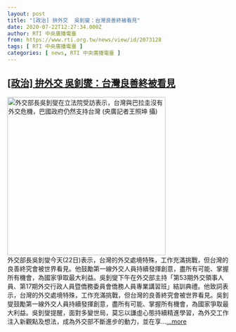 ```yaml
---
layout: post
title: "[政治] 拚外交  吳釗燮：台灣良善終被看見"
date: 2020-07-22T12:27:34.000Z
author: RTI 中央廣播電臺
from: https://www.rti.org.tw/news/view/id/2073128
tags: [ RTI 中央廣播電臺 ]
categories: [ news, RTI 中央廣播電臺 ]
---
```

<!--1595420854000-->
[[政治] 拚外交  吳釗燮：台灣良善終被看見](https://www.rti.org.tw/news/view/id/2073128)
------

<div>
<img src="https://static.rti.org.tw/assets/thumbnails/2020/05/11/0dffbf9628e28ed95341e2aa42ee1af7.JPG" width="360" alt="外交部長吳釗燮在立法院受訪表示，台灣與巴拉圭沒有外交危機，巴國政府仍然支持台灣 (央廣記者王照坤 攝)" title="外交部長吳釗燮在立法院受訪表示，台灣與巴拉圭沒有外交危機，巴國政府仍然支持台灣 (央廣記者王照坤 攝)"><br>外交部長吳釗燮今天(22日)表示，台灣的外交處境特殊，工作充滿挑戰，但台灣的良善終究會被世界看見。他鼓勵第一線外交人員持續發揮創意，盡所有可能、掌握所有機會，為國家爭取最大利益。吳釗燮下午在外交部主持「第53期外交領事人員、第17期外交行政人員暨僑務委員會僑務人員專業講習班」結訓典禮。他致詞表示，台灣的外交處境特殊，工作充滿挑戰，但台灣的良善終究會被世界看見。吳釗燮鼓勵第一線外交人員持續發揮創意，盡所有可能、掌握所有機會，為國家爭取最大利益。吳釗燮提醒，面對多變世局，莫忘以謙虛心態持續精進學習，為外交工作注入新觀點及想法，成為外交部不斷進步的動力，並在享...<a target="_blank" href="https://www.rti.org.tw/news/view/id/2073128">...more</a>
</div>
